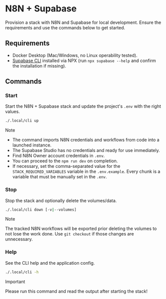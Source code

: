 # N8N + Supabase

Provision a stack with N8N and Supabase for local development. Ensure the requirements and use the commands below to get started.

## Requirements

- Docker Desktop (Mac/Windows, no Linux operability tested).
- [Supabase CLI](https://supabase.com/docs/guides/local-development/cli/getting-started) installed via NPX (run `npx supabase --help` and confirm the installation if missing).

## Commands

### Start

Start the N8N + Supabase stack and update the project's `.env` with the right values.

```bash
./.local/cli up
```

> [!NOTE]
> - The command imports N8N credentials and workflows from code into a launched instance.
> - The Supabase Studio has no credentials and ready for use immediately.
> - Find N8N Owner account credentials in `.env`.
> - You can proceed to the `npm run dev` on completion.
> - If necessary, set the comma-separated value for the `STACK_REQUIRED_VARIABLES` variable in the `.env.example`. Every chunk is a variable that must be manually set in the `.env`.

### Stop

Stop the stack and optionally delete the volumes/data.

```bash
./.local/cli down [-v|--volumes]
```

> [!NOTE]
> The tracked N8N workflows will be exported prior deleting the volumes to not lose the work done. Use `git checkout` if those changes are unnecessary.

### Help

See the CLI help and the application config.

```bash
./.local/cli -h
```

> [!IMPORTANT]
> Please run this command and read the output after starting the stack!

